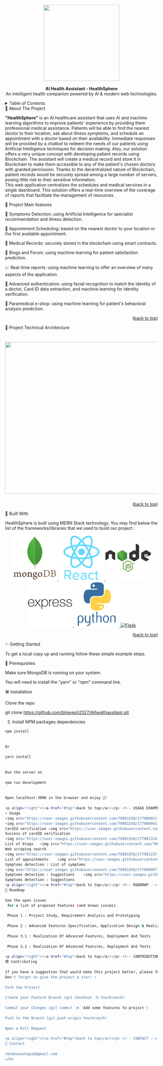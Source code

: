 <div id="top" align="center"> <img src="https://user-images.githubusercontent.com/78981558/155504905-3bd2d8db-64f5-413c-b7d2-d4e7842ddad8.png" width="250" height="250"/> <div id="badges"> </div> <p align="center"> <strong>AI Health Assistant - HealthSphere</strong><br> An intelligent health companion powered by AI & modern web technologies. </p> </a> </div> <!-- TABLE OF CONTENTS --> <details> <summary>Table of Contents</summary> <ol> <li> <a href="#-about-the-project">About The Project</a> <ul> <li><a href="#-project-main-features">Project Main Features</a></li> <li><a href="#-project-technical-architecture">Project Technical Architecture</a></li> <li><a href="#-built-with">Built With</a></li> </ul> </li> <li> <a href="#-getting-started">Getting Started</a> <ul> <li><a href="#-prerequisites">Prerequisites</a></li> <li><a href="#-installation">Installation</a></li> </ul> </li> <li><a href="#-usage">Usage</a></li> <li><a href="#-roadmap">Roadmap</a></li> <li><a href="#-achievements">Achievements</a></li> <li><a href="#-contributing">Contributing</a></li> <li><a href="#-contact">Contact</a></li> <li><a href="#-acknowledgments">Acknowledgments</a></li> </ol> </details> <!-- ABOUT THE PROJECT -->
📃 About The Project

<b>"HealthSphere"</b> is an AI healthcare assistant that uses AI and machine learning algorithms to improve patients' experience by providing them professional medical assistance. Patients will be able to find the nearest doctor to their location, ask about illness symptoms, and schedule an appointment with a doctor based on their availability. Immediate responses will be provided by a chatbot to redeem the needs of our patients using Artificial Intelligence techniques for decision making. Also, our solution offers a very unique concept with developing patient records using Blockchain. The assistant will create a medical record and store it in Blockchain to make them accessible to any of the patient's chosen doctors with granted permission. Thanks to the decentralized nature of Blockchain, patient records would be securely spread among a large number of servers, posing little risk to their sensitive information.<br>
This web application centralizes the schedules and medical services in a single dashboard. This solution offers a real-time overview of the coverage of reports that facilitate the management of resources.<br>

📜 Project Main features

🤖 Symptoms Detection: using Artificial Intelligence for specialist recommendation and illness detection.

📅 Appointment Scheduling: based on the nearest doctor to your location or the first available appointment.

📘 Medical Records: securely stored in the blockchain using smart contracts.

💬 Blogs and Forum: using machine learning for patient satisfaction prediction.

📈 Real-time reports: using machine learning to offer an overview of many aspects of the application.

🙋 Advanced authentication: using facial recognition to match the identity of a doctor, Card ID data extraction, and machine learning for identity verification.

🛒 Paramedical e-shop: using machine learning for patient's behavioral analysis prediction.

<p align="right">(<a href="#top">back to top</a>)</p>
📐 Project Technical Architecture
<div align="center"> <h1> <img src="https://user-images.githubusercontent.com/78981558/155615523-4663648b-50a2-4e45-a67e-3685dd28206d.png" width="700" height="500"> </h1> </div> <p align="right">(<a href="#top">back to top</a>)</p>
🚀 Built With

HealthSphere is built using MERN Stack technology. You may find below the list of the frameworks/libraries that we used to build our project :
<br/>

<div align="center"> <a href="https://www.mongodb.com/"> <img src="https://github.com/devicons/devicon/blob/master/icons/mongodb/mongodb-original-wordmark.svg" title="MongoDB" alt="MongoDB" width="150" height="150"/> </a> <a href="https://reactjs.org/"> <img src="https://github.com/devicons/devicon/blob/master/icons/react/react-original-wordmark.svg" title="React" alt="React" width="150" height="150"/> </a> <a href="https://nodejs.org/en/"> <img src="https://github.com/devicons/devicon/blob/master/icons/nodejs/nodejs-original-wordmark.svg" title="NodeJS" alt="NodeJS" width="150" height="150"/> </a> <a href="http://expressjs.com/"> <img src="https://github.com/devicons/devicon/blob/master/icons/express/express-original-wordmark.svg" title="ExpressJS" alt="ExpressJS" width="150" height="150"/> </a> <a href="https://www.python.org/"> <img src="https://github.com/devicons/devicon/blob/master/icons/python/python-original-wordmark.svg" title="Python" alt="Python" width="150" height="150"/> </a> <a href="https://flask.palletsprojects.com/en/2.1.x/"> <img src="https://user-images.githubusercontent.com/78981558/177000805-0c23d775-7133-4dc9-b476-8826e3a6cda3.png" title="Flask" alt="Flask" width="150" height="150"/> </a> </div> <p align="right">(<a href="#top">back to top</a>)</p> <!-- GETTING STARTED -->
✨ Getting Started

To get a local copy up and running follow these simple example steps.

🚧 Prerequisites

Make sure MongoDB is running on your system.

You will need to install the "yarn" or "npm" command line.

🛠 Installation

Clone the repo

git clone https://github.com/bhavesh2327/AIhealthassitant.git

2. Install NPM packages dependencies 
```sh
npm install 


Or

yarn install 


Run the server on

npm run development


Open localhost:3000 in the browser and enjoy 🎉!

<p align="right">(<a href="#top">back to top</a>)</p> <!-- USAGE EXAMPLES -->
⚡ Usage
<img src="https://user-images.githubusercontent.com/78981558/177000911-0c4cb2ca-aff1-4416-be97-5b9173215c9a.png" width="900" height="300"/><br> Choose a role	<img src="https://user-images.githubusercontent.com/78981558/177001216-8e8c9cc2-09cd-4c7a-9639-94ec384432cb.png" width="900" height="300"/> <br>FaceID Login
<img src="https://user-images.githubusercontent.com/78981558/177000941-82057aa0-5496-4b69-9aa1-a1c042395fe1.png" width="900" height="300"/>
CardId verification	<img src="https://user-images.githubusercontent.com/78981558/177001352-2aab27c9-e939-4782-b2d9-0181a8888d13.png" width="900" height="300"/>
Success of cardID verification
<img src="https://user-images.githubusercontent.com/78981558/177001224-b804c0df-5db0-4d4c-b83e-de964c501b0b.png" width="900" height="300"/>
List of blogs	<img src="https://user-images.githubusercontent.com/78981558/177000917-86dba137-ba0f-4dfd-83c3-a18fd902be11.png" width="900" height="300"/>
Web scraping search
<img src="https://user-images.githubusercontent.com/78981558/177001237-8932f8c4-31b1-4939-b3f0-042713444cb1.png" width="900" height="300"/>
List of appointments	<img src="https://user-images.githubusercontent.com/78981558/177001041-1dec9540-ec50-47e5-8c79-22dee3dece61.png" width="900" height="300"/>
Symptoms detection : List of symptoms
<img src="https://user-images.githubusercontent.com/78981558/177000997-ecd9c0bc-e3ca-4d0b-bb75-2e55bde0f690.png" width="900" height="300"/>
Symptoms detection : Suggestions	<img src="https://user-images.githubusercontent.com/78981558/177001043-cb8110c3-f1a0-4e2a-b9cd-ef393cbf5ec4.png" width="900" height="300"/>
Symptoms detection : Suggestions
<p align="right">(<a href="#top">back to top</a>)</p> <!-- ROADMAP -->
🚩 Roadmap

See the open issues
 for a list of proposed features (and known issues).

 Phase 1 : Project Study, Requirement Analysis and Prototyping

 Phase 2 : Advanced Features Specification, Application Design & Realization

 Phase 3.1 : Realization Of Advanced Features, Deployment And Tests

 Phase 3.2 : Realization Of Advanced Features, Deployment And Tests

<p align="right">(<a href="#top">back to top</a>)</p> <!-- CONTRIBUTING -->
😎 Contributing

If you have a suggestion that would make this project better, please fork the repo and create a pull request. Any contributions you make are greatly appreciated.
Don't forget to give the project a star! ⭐

Fork the Project

Create your Feature Branch (git checkout -b Yourbranch)

Commit your Changes (git commit -m 'Add some features to project')

Push to the Branch (git push origin Yourbranch)

Open a Pull Request

<p align="right">(<a href="#top">back to top</a>)</p> <!-- CONTACT -->
💌 Contact

<b>bhaveshapsb@gmail.com
</b>
